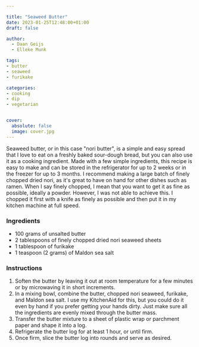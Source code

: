 ```yaml
---

title: "Seaweed Butter"
date: 2023-01-25T12:48:00+01:00
draft: false

author: 
  - Daan Geijs
  - Elleke Munk

tags:
- butter
- seaweed
- furikake

categories:
- cooking
- dip
- vegetarian


cover:
  absolute: false
  image: cover.jpg
---
```

Seaweed butter, or in this case "nori butter",   is a simple and easy spread that I love to eat on a freshly baked sour-dough bread, but you can also use it as a cooking ingredient. Made with a few simple ingredients, this recipe is easy to make and can be stored in the refrigerator for up to 2 weeks or in the freezer for up to 3 months. I recommend making a large batch of finely chopped dried nori, as it's great to have on hand for other dishes such as ramen. When I say finely chopped, I mean that you want to get it as fine as possible, ideally a powder. However, I was not able to achieve this. I chopped it first with a knife as finely as possible and then put it in my kitchen machine at full speed.
### Ingredients

-   100 grams of unsalted butter
-   2 tablespoons of finely chopped dried nori seaweed sheets
-   1 tablespoon of furikake
-   1 teaspoon (2 grams) of Maldon sea salt

### Instructions

1.  Soften the butter by leaving it out at room temperature for a few minutes or by microwaving it in short increments.
2.  In a mixing bowl, combine the butter, chopped nori seaweed, furikake, and Maldon sea salt. I use my KitchenAid for this, but you could do it even by hand if you prefer getting your hands dirty. Just make sure all the ingredients are evenly mixed through the butter mass. 
4.  Transfer the butter mixture to a sheet of plastic wrap or parchment paper and shape it into a log.
5.  Refrigerate the butter log for at least 1 hour, or until firm.
6.  Once firm, slice the butter log into rounds and serve as desired.

